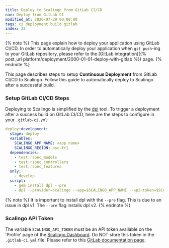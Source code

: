 ```yaml
---
title: Deploy to Scalingo from GitLab CI/CD
nav: Deploy from GitLab CI
modified_at: 2020-07-29 00:00:00
tags: ci deployment build gitlab
index: 22
---
```


{% note %}
This page explain how to deploy your application using GitLab CI/CD. In order to
automatically deploy your application when `git push`-ing to your GitLab
repository, please refer to the [GitLab integration]({% post_url
platform/deployment/2000-01-01-deploy-with-gitlab %}) page.
{% endnote %}

This page describes steps to setup **Continuous Deployment** from GitLab CI/CD
to Scalingo. Follow this guide to automatically deploy to Scalingo after a
successful build.

### Setup GitLab CI/CD Steps

Deploying to Scalingo is simplified by the
[dpl](https://github.com/travis-ci/dpl#scalingo) tool. To trigger a deployment
after a success build on GitLab CI/CD, here are the steps to configure in your
`.gitlab-ci.yml`:

```yaml
deploy:development:
  stage: deploy
  variables:
    SCALINGO_APP_NAME: <app name>
    SCALINGO_REGION: osc-fr1
  dependencies:
    - test:rspec_models
    - test:rspec_controllers
    - test:rspec_features
  only:
    - develop
  script:
    - gem install dpl --pre
    - dpl --provider=scalingo --app=$SCALINGO_APP_NAME --api-token=$SCALINGO_API_TOKEN --region=$SCALINGO_REGION
```

{% note %}
It is important to install dpl with the `--pre` flag. This is due to an issue in
dpl v1. The `--pre` flag installs dpl v2.
{% endnote %}

### Scalingo API Token

The variable `SCALINGO_API_TOKEN` must be an API token available on the
'Profile' page of the [Scalingo Dashboard](https://my.scalingo.com/profile). Do
NOT store this token in the `.gitlab-ci.yml` file. Please refer to this [GitLab
documentation
page](https://docs.gitlab.com/ee/ci/examples/deployment/#storing-api-keys).
